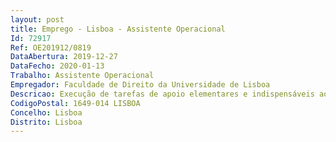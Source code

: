 ```yaml
--- 
layout: post
title: Emprego - Lisboa - Assistente Operacional
Id: 72917
Ref: OE201912/0819
DataAbertura: 2019-12-27
DataFecho: 2020-01-13
Trabalho: Assistente Operacional
Empregador: Faculdade de Direito da Universidade de Lisboa
Descricao: Execução de tarefas de apoio elementares e indispensáveis ao normal funcionamento das aulas
CodigoPostal: 1649-014 LISBOA
Concelho: Lisboa
Distrito: Lisboa
--- 
```


